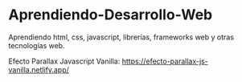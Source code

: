 # Aprendiendo-Desarrollo-Web
Aprendiendo html, css, javascript, librerías, frameworks web y otras tecnologías web.

Efecto Parallax Javascript Vanilla: https://efecto-parallax-js-vanilla.netlify.app/ 

